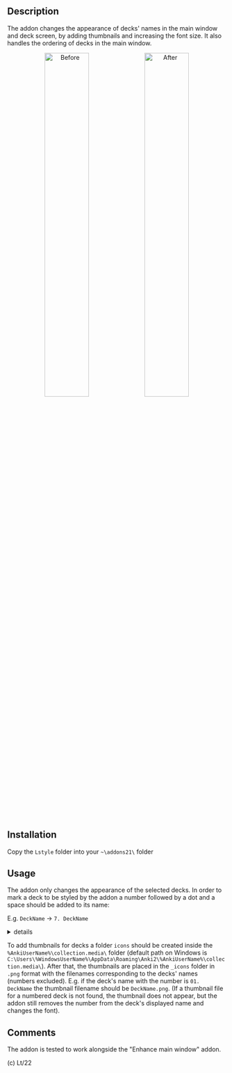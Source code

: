 ## Description

The addon changes the appearance of decks' names in the main window and deck screen, by adding thumbnails and increasing the font size.
It also handles the ordering of decks in the main window.

<p align="middle">
  <img src="https://github.com/Eltaurus-Lt/Lt-Anki-Addons/assets/93875472/b7b2c3c4-af0a-439f-9532-23e4b9c0ba3c" title="Before" style="width:45%">
  <img src="https://github.com/Eltaurus-Lt/Lt-Anki-Addons/assets/93875472/88623baf-5507-4912-a880-bf903a3dff09" title="After" style="width:45%">
</p>

## Installation

Copy the `Lstyle` folder into your `~\addons21\` folder

## Usage

The addon only changes the appearance of the selected decks. In order to mark a deck to be styled by the addon a number followed by a dot and a space should be added to its name:

E.g. `DeckName` → `7. DeckName`
 
<details>
  <summary>details</summary> 
The added number will not be displayed after the styling is applied by the addon. It is only there for marking decks as well as for manually rearranging them on the main screen.
Multiple numbers separated by dots can be used, e.g. "04.8.15. ", which is intended for numbering subdecks but is not necessary.
Numbers can be repeated, so in case manual ordering is not a concern, the same number can be used for all decks, e.g. "0. ".
</details> 

To add thumbnails for decks a folder `icons` should be created inside the `%AnkiUserName%\collection.media\` folder (default path on Windows is `C:\Users\%WindowsUserName%\AppData\Roaming\Anki2\%AnkiUserName%\collection.media\`). After that, the thumbnails are placed in the `_icons` folder in `.png` format with the filenames corresponding to the decks' names (numbers excluded).
E.g. if the deck's name with the number is `01. DeckName` the thumbnail filename should be `DeckName.png`.
(If a thumbnail file for a numbered deck is not found, the thumbnail does not appear, but the addon still removes the number from the deck's displayed name and changes the font).

## Comments

The addon is tested to work alongside the "Enhance main window" addon.

(c) Lt/22
